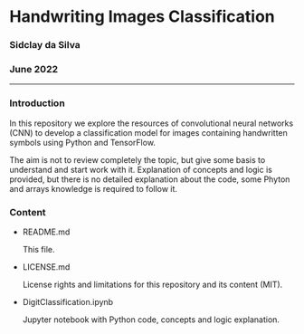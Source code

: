 # Handwriting Images Classification

### Sidclay da Silva

### June 2022
---
### Introduction

In this repository we explore the resources of convolutional neural networks (CNN) to develop a classification model for images containing handwritten symbols using Python and TensorFlow.

The aim is not to review completely the topic, but give some basis to understand and start work with it. Explanation of concepts and logic is provided, but there is no detailed explanation about the code, some Phyton and arrays knowledge is required to follow it.

### Content

- README.md

    This file.

- LICENSE.md

    License rights and limitations for this repository and its content (MIT).
    
- DigitClassification.ipynb

    Jupyter notebook with Python code, concepts and logic explanation.
